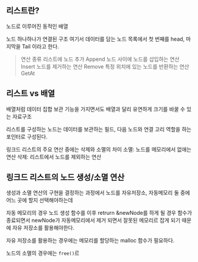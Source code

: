 ## 리스트란? 
노드로 이루어진 동적인 배열

노드 하나하나가 연결된 구조
여기서 데이터를 담는 노드 목록에서 첫 번째를 head, 마지막을 Tail 이라고 한다.

> 연산 종류
> 리스트에 노드 추가 Append
> 노드 사이에 노드를 삽입하는 연산 Insert
> 노드를 제거하는 연산 Remove
> 특정 위치에 있는 노드를 반환하는 연산 GetAt


## 리스트 vs 배열
배열처럼 데이터 집합 보관 기능을 가지면서도 배열과 달리 유연하게 크기를 바꿀 수 있는 자료구조

리스트를 구성하는 노드는
데이터를 보관하는 필드, 다음 노드와 연결 고리 역할을 하는 포인터로 구성된다.

링크드 리스트의 주요 연산 중에는
삭제와 소멸의 차이
소멸: 노드를 메모리에서 없애는 연산
삭제: 리스트에서 노드를 제외하는 연산


## 링크드 리스트의 노드 생성/소멸 연산
생성과 소멸 연산의 구현을 결정하는 과정에서 노드를 자유저장소, 자동메모리 둘 중에 어느 곳에 할지 선택해야하는데

자동 메모리의 경우 노드 생성 함수를 이후 retrurn &newNode를 하게 될 경우 함수가 종료되면서 newNode가 자동메모리에서 제거 되면서 잘못된 메모리르 잡게 되기 때문에 자유 저장소를 활용해야한다.

자유 저장소를 활용하는 경우에는 메모리를 할당하는 malloc 함수가 필요하다.

노드의 소멸의 경우에는 `free()`르